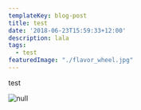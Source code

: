 ```yaml
---
templateKey: blog-post
title: test
date: '2018-06-23T15:59:33+12:00'
description: lala
tags:
  - test
featuredImage: "./flavor_wheel.jpg"
---
```

test

![null](/img/9bcc02870880a7a57ff4eb2dcdbe78e3.jpg)

